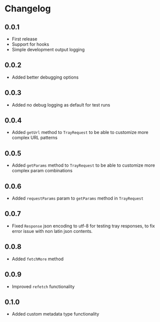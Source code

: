 # Changelog

## 0.0.1

* First release
* Support for hooks
* Simple development output logging

## 0.0.2

* Added better debugging options

## 0.0.3

* Added no debug logging as default for test runs

## 0.0.4

* Added `getUrl` method to `TrayRequest` to be able to customize more complex URL patterns

## 0.0.5

* Added `getParams` method to `TrayRequest` to be able to customize more complex param combinations

## 0.0.6

* Added `requestParams` param to `getParams` method in `TrayRequest`

## 0.0.7

* Fixed `Response` json encoding to utf-8 for testing tray responses, to fix error issue with non latin json contents.

## 0.0.8

* Added `fetchMore` method

## 0.0.9

* Improved `refetch` functionality

## 0.1.0

* Added custom metadata type functionality

